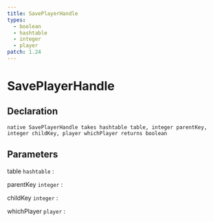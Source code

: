 ```yaml
---
title: SavePlayerHandle
types:
  - boolean
  - hashtable
  - integer
  - player
patch: 1.24
---
```


# SavePlayerHandle

## Declaration

```jass
native SavePlayerHandle takes hashtable table, integer parentKey, integer childKey, player whichPlayer returns boolean
```

## Parameters
table `hashtable`
: 

parentKey `integer`
: 

childKey `integer`
: 

whichPlayer `player`
: 
